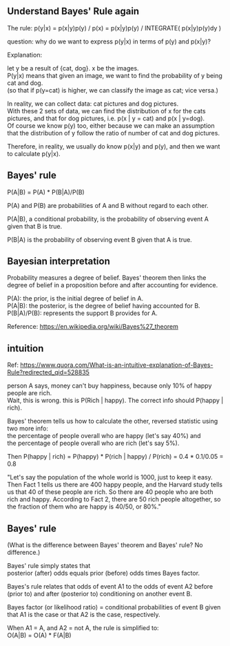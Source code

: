 Understand Bayes' Rule again
------------------------------------

The rule: p(y|x) = p(x|y)p(y) / p(x) = p(x|y)p(y) / INTEGRATE( p(x|y)p(y)dy )

question: why do we want to express p(y|x) in terms of p(y) and p(x|y)?

Explanation:  

let y be a result of {cat, dog}. x be the images.  
P(y|x) means that given an image, we want to find the probability of y being cat and dog.  
(so that if p(y=cat) is higher, we can classify the image as cat; vice versa.)  

In reality, we can collect data: cat pictures and dog pictures.  
With these 2 sets of data, we can find the distribution of x for the cats pictures, and that for dog pictures, i.e. p(x | y = cat) and p(x | y=dog).  
Of course we know p(y) too, either because we can make an assumption that the distribution of y follow the ratio of number of cat and dog pictures.  

Therefore, in reality, we usually do know p(x|y) and p(y), and then we want to calculate p(y|x).


Bayes' rule
------------------

P(A|B) = P(A) * P(B|A)/P(B)

P(A) and P(B) are probabilities of A and B without regard to each other.

P(A|B), a conditional probability, is the probability of observing event A given that B is true.

P(B|A) is the probability of observing event B given that A is true.


Bayesian interpretation
------------------------------

Probability measures a degree of belief.
Bayes' theorem then links the degree of belief in a proposition before and after accounting for evidence.

P(A): the prior, is the initial degree of belief in A.  
P(A|B): the posterior, is the degree of belief having accounted for B.  
P(B|A)/P(B): represents the support B provides for A.

Reference: https://en.wikipedia.org/wiki/Bayes%27_theorem


intuition
----------------------

Ref: https://www.quora.com/What-is-an-intuitive-explanation-of-Bayes-Rule?redirected_qid=528835

person A says, money can't buy happiness, because only 10% of happy people are rich.  
Wait, this is wrong. this is P(Rich | happy). 
The correct info should P(happy | rich).

Bayes' theorem tells us how to calculate the other, reversed statistic using two more info:  
the percentage of people overall who are happy (let's say 40%) and  
the percentage of people overall who are rich (let's say 5%).

Then P(happy | rich) = P(happy) * P(rich | happy) / P(rich) = 0.4 * 0.1/0.05 = 0.8

"Let's say the population of the whole world is 1000, just to keep it easy. 
Then Fact 1 tells us there are 400 happy people, 
and the Harvard study tells us that 40 of these people are rich. 
So there are 40 people who are both rich and happy. 
According to Fact 2, there are 50 rich people altogether, 
so the fraction of them who are happy is 40/50, or 80%." 


Bayes' rule
------------------

(What is the difference between Bayes' theorem and Bayes' rule? No difference.)

Bayes' rule simply states that  
posterior (after) odds equals prior (before) odds times Bayes factor.

Bayes's rule relates that odds of event A1 to the odds of event A2 before (prior to)
and after (posterior to) conditioning on another event B.

Bayes factor (or likelihood ratio) = conditional probabilities of event B given that
A1 is the case or that A2 is the case, respectively.

When A1 = A, and A2 = not A, the rule is simplified to:  
O(A|B) = O(A) * F(A|B)

